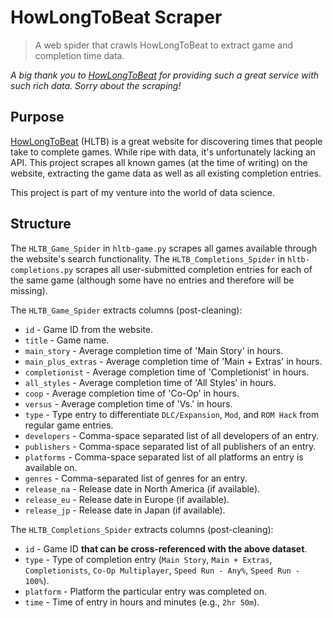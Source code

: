 # HowLongToBeat Scraper
> A web spider that crawls HowLongToBeat to extract game and completion time data.

*A big thank you to [HowLongToBeat](https://howlongtobeat.com) for providing such a great service with such rich data.  Sorry about the scraping!*

## Purpose
[HowLongToBeat](https://howlongtobeat.com) (HLTB) is a great website for discovering times that people take to complete games.  While ripe with data, it's unfortunately lacking an API.  This project scrapes all known games (at the time of writing) on the website, extracting the game data as well as all existing completion entries.

This project is part of my venture into the world of data science.

## Structure
The `HLTB_Game_Spider` in `hltb-game.py` scrapes all games available through the website's search functionality.  The `HLTB_Completions_Spider` in `hltb-completions.py` scrapes all user-submitted completion entries for each of the same game (although some have no entries and therefore will be missing).

The `HLTB_Game_Spider` extracts columns (post-cleaning):
* `id` - Game ID from the website.
* `title` - Game name.
* `main_story` - Average completion time of 'Main Story' in hours.
* `main_plus_extras` - Average completion time of 'Main + Extras' in hours.
* `completionist` - Average completion time of 'Completionist' in hours.
* `all_styles` - Average completion time of 'All Styles' in hours.
* `coop` - Average completion time of 'Co-Op' in hours.
* `versus` - Average completion time of 'Vs.' in hours.
* `type` - Type entry to differentiate `DLC/Expansion`, `Mod`, and `ROM Hack` from regular game entries.
* `developers` - Comma-space separated list of all developers of an entry.
* `publishers` - Comma-space separated list of all publishers of an entry.
* `platforms` - Comma-space separated list of all platforms an entry is available on.
* `genres` - Comma-separated list of genres for an entry.
* `release_na` - Release date in North America (if available).
* `release_eu` - Release date in Europe (if available).
* `release_jp` - Release date in Japan (if available).

The `HLTB_Completions_Spider` extracts columns (post-cleaning):
* `id` - Game ID **that can be cross-referenced with the above dataset**.
* `type` - Type of completion entry (`Main Story`, `Main + Extras`, `Completionists`, `Co-Op Multiplayer`, `Speed Run - Any%`, `Speed Run - 100%`).
* `platform` - Platform the particular entry was completed on.
* `time` - Time of entry in hours and minutes (e.g., `2hr 50m`).
